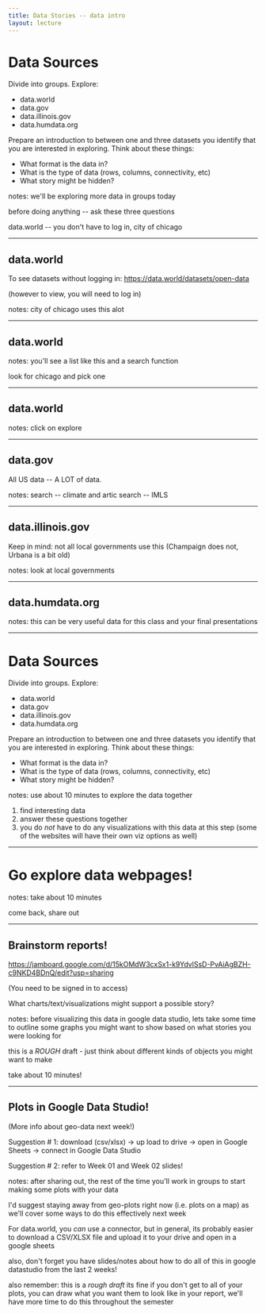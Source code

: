 ```yaml
---
title: Data Stories -- data intro
layout: lecture
---
```


# Data Sources

Divide into groups.  Explore:

 * data.world
 * data.gov
 * data.illinois.gov
 * data.humdata.org

Prepare an introduction to between one and three datasets you identify that you
are interested in exploring.  Think about these things:

 * What format is the data in?
 * What is the type of data (rows, columns, connectivity, etc)
 * What story might be hidden?

notes:
we'll be exploring more data in groups today

before doing anything -- ask these three questions

data.world -- you don't have to log in, city of chicago

---

## data.world

To see datasets without logging in: https://data.world/datasets/open-data

(however to view, you will need to log in)

notes:
city of chicago uses this alot

---

## data.world

<!-- .slide: data-background-image="images/dataworld1.png" data-background-size="auto 85%" data-background-position="right 50% bottom 50%" aria-label="[Contents of data.world/datasets/open-data]" -->

notes:
you'll see a list like this and a search function

look for chicago and pick one

---

## data.world

<!-- .slide: data-background-image="images/dataworld2.png" data-background-size="auto 85%" data-background-position="right 50% bottom 50%" aria-label="[Data view of Chicago City Council Votes and highlight on Explore this dataset button. Click this button for more info.]" -->

notes:
click on explore

---

## data.gov

All US data -- A LOT of data.

notes:
search -- climate and artic
search -- IMLS

---

## data.illinois.gov

Keep in mind: not all local governments use this (Champaign does not, Urbana is a bit old)

<!-- .slide: data-background-image="images/dataillinoisgov.png" data-background-size="auto 65%" data-background-position="right 50% bottom 50%" aria-label="[Looking at the contents of data.illinois.gov/group/local-government]" -->

notes: 
look at local governments

---

## data.humdata.org

<!-- .slide: data-background-image="images/datahumdata.png" data-background-size="auto 75%" data-background-position="right 50% bottom 50%" aria-label="[The webpage data.humdata.org/dataset]" -->

notes:
this can be very useful data for this class and your final presentations

---

# Data Sources

Divide into groups.  Explore:

 * data.world
 * data.gov
 * data.illinois.gov
 * data.humdata.org

Prepare an introduction to between one and three datasets you identify that you
are interested in exploring.  Think about these things:

 * What format is the data in?
 * What is the type of data (rows, columns, connectivity, etc)
 * What story might be hidden?

notes:
use about 10 minutes to explore the data together

1. find interesting data
1. answer these questions together
1. you do *not* have to do any visualizations with this data at this step (some of the websites will have their own viz options as well)

---

# Go explore data webpages!

notes:
take about 10 minutes

come back, share out

---

## Brainstorm reports!

<!-- https://jamboard.google.com/d/1bDiQWDVVNq8W1tAm9ziXSAyu12OMX89SjYq7sY4N_CE/edit?usp=sharing -->

https://jamboard.google.com/d/15kOMdW3cxSx1-k9YdvlSsD-PvAiAgBZH-c9NKD4BDnQ/edit?usp=sharing

(You need to be signed in to access)

What charts/text/visualizations might support a possible story?

notes:
before visualizing this data in google data studio, lets take some time to outline some graphs you might want to show based on what stories you were looking for

this is a *ROUGH* draft - just think about different kinds of objects you might want to make

take about 10 minutes!

---

## Plots in Google Data Studio!

(More info about geo-data next week!)

Suggestion \# 1: download (csv/xlsx) $\rightarrow$ up load to drive $\rightarrow$ open in Google Sheets $\rightarrow$ connect in Google Data Studio

Suggestion \# 2: refer to Week 01 and Week 02 slides!


notes:
after sharing out, the rest of the time you'll work in groups to start making some plots with your data

I'd suggest staying away from geo-plots right now (i.e. plots on a map) as we'll cover some ways to do this effectively next week

For data.world, you *can* use a connector, but in general, its probably easier to download a CSV/XLSX file and upload it to your drive and open in a google sheets

also, don't forget you have slides/notes about how to do all of this in google datastudio from the last 2 weeks!

also remember: this is a *rough draft* its fine if you don't get to all of your plots, you can draw what you want them to look like in your report, we'll have more time to do this throughout the semester

